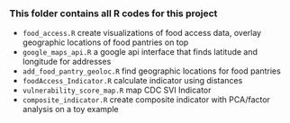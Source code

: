 ### This folder contains all R codes for this project

- `food_access.R` create visualizations of food access data, overlay geographic locations of food pantries on top
- `google_maps_api.R` a google api interface that finds latitude and longitude for addresses 
- `add_food_pantry_geoloc.R` find geographic locations for food pantries
- `foodAccess_Indicator.R` calculate indicator using distances
- `vulnerability_score_map.R` map CDC SVI Indicator
- `composite_indicator.R` create composite indicator with PCA/factor analysis on a toy example
